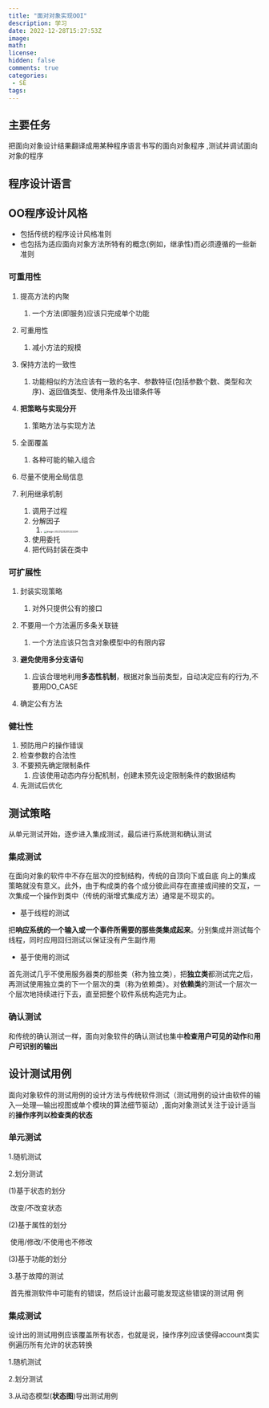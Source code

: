 ```yaml
---
title: "面对对象实现OOI"
description: 学习
date: 2022-12-28T15:27:53Z
image: 
math: 
license: 
hidden: false
comments: true
categories:
 - SE
tags:
---
```

## 主要任务

把面向对象设计结果翻译成用某种程序语言书写的面向对象程序 ,测试并调试面向对象的程序

## 程序设计语言 

## OO程序设计风格 

- 包括传统的程序设计风格准则 
- 也包括为适应面向对象方法所特有的概念(例如，继承性)而必须遵循的一些新准则

### 可重用性

1. 提高方法的内聚
   1. 一个方法(即服务)应该只完成单个功能
2. 可重用性
   1. 减小方法的规模
3. 保持方法的一致性
   1. 功能相似的方法应该有一致的名字、参数特征(包括参数个数、类型和次序)、返回值类型、使用条件及出错条件等

4. **把策略与实现分开**
   1. 策略方法与实现方法

5. 全面覆盖
   1. 各种可能的输入组合

6. 尽量不使用全局信息
7. 利用继承机制
   1. 调用子过程
   2. 分解因子
      1. <img src="/images/image-20221225205323294.png" alt="image-20221225205323294" style="zoom: 33%;" />
   3. 使用委托
   4. 把代码封装在类中

### 可扩展性

1. 封装实现策略
   1. 对外只提供公有的接口
2. 不要用一个方法遍历多条关联链
   1. 一个方法应该只包含对象模型中的有限内容

3. **避免使用多分支语句**
   1. 应该合理地利用**多态性机制**，根据对象当前类型，自动决定应有的行为,不要用DO_CASE
4. 确定公有方法

### 健壮性

1. 预防用户的操作错误
2. 检查参数的合法性
3. 不要预先确定限制条件
   1. 应该使用动态内存分配机制，创建未预先设定限制条件的数据结构
4. 先测试后优化

## 测试策略 

从单元测试开始，逐步进入集成测试，最后进行系统测和确认测试

### 集成测试

在面向对象的软件中不存在层次的控制结构，传统的自顶向下或自底 向上的集成策略就没有意义。此外，由于构成类的各个成分彼此间存在直接或间接的交互，一次集成一个操作到类中（传统的渐增式集成方法）通常是不现实的。

- 基于线程的测试 

把**响应系统的一个输入或一个事件所需要的那些类集成起来**。分别集成并测试每个线程，同时应用回归测试以保证没有产生副作用

- 基于使用的测试

首先测试几乎不使用服务器类的那些类（称为独立类），把**独立类**都测试完之后， 再测试使用独立类的下一个层次的类（称为依赖类）。对**依赖类**的测试一个层次一个层次地持续进行下去，直至把整个软件系统构造完为止。

### 确认测试

和传统的确认测试一样，面向对象软件的确认测试也集中**检查用户可见的动作**和**用户可识别的输出**

## 设计测试用例

面向对象软件的测试用例的设计方法与传统软件测试（测试用例的设计由软件的输入—处理—输出视图或单个模块的算法细节驱动）,面向对象测试关注于设计适当的**操作序列以检查类的状态**

### 单元测试

1.随机测试 

2.划分测试 

(1)基于状态的划分

​	改变/不改变状态 

(2)基于属性的划分 

​	使用/修改/不使用也不修改

(3)基于功能的划分 

3.基于故障的测试

​	首先推测软件中可能有的错误，然后设计出最可能发现这些错误的测试用 例

### 集成测试

设计出的测试用例应该覆盖所有状态，也就是说，操作序列应该使得account类实例遍历所有允许的状态转换

1.随机测试

2.划分测试

3.从动态模型(**状态图**)导出测试用例